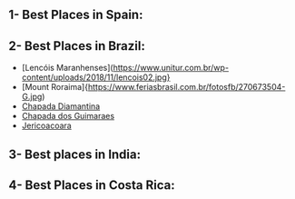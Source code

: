 ## 1- Best Places in Spain:







## 2- Best Places in Brazil:

- [Lencóis Maranhenses](https://www.unitur.com.br/wp-content/uploads/2018/11/lencois02.jpg}
- [Mount Roraima]{https://www.feriasbrasil.com.br/fotosfb/270673504-G.jpg)
- [Chapada Diamantina](https://www.thousandwonders.net/photo/1661)
- [Chapada dos Guimaraes](https://www.gettyimages.de/detail/foto/bridal-veil-waterfall-chapada-dos-guimarães-national-lizenzfreies-bild/1248224923?adppopup=true)
- [Jericoacoara](https://www.hotmilhas.com.br/wp-content/uploads/2016/04/viajar-pelo-brasil-melhores-praias-do-nordeste.jpg)

## 3- Best places in India:







## 4- Best Places in Costa Rica: